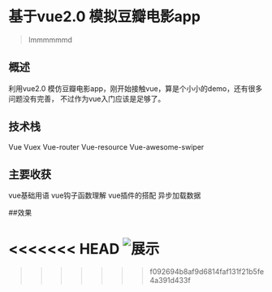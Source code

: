 # 基于vue2.0 模拟豆瓣电影app 

> lmmmmmmd

## 概述

利用vue2.0 模仿豆瓣电影app，刚开始接触vue，算是个小小的demo，还有很多问题没有完善，
不过作为vue入门应该是足够了。





## 技术栈 
Vue
Vuex
Vue-router
Vue-resource
Vue-awesome-swiper

 
## 主要收获
vue基础用语
vue钩子函数理解
vue插件的搭配
异步加载数据


##效果

<<<<<<< HEAD
![展示](https://github.com/lmmmmmmd/vue-douban/blob/master/gif/GIF.gif)
=======
>>>>>>> f092694b8af9d6814faf131f21b5fe4a391d433f
